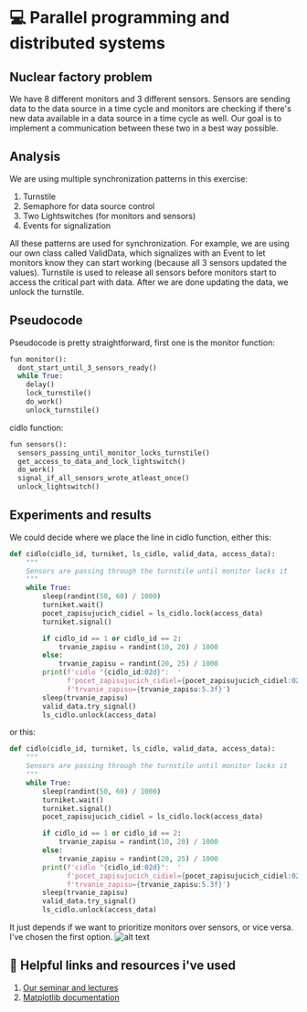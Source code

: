 # :computer: Parallel programming and distributed systems
## Nuclear factory problem
We have 8 different monitors and 3 different sensors. Sensors are sending data to the data source in a time cycle and monitors are checking if there's new data available in a data source in a time cycle as well. Our goal is to implement a communication between these two in a best way possible.
## Analysis
We are using multiple synchronization patterns in this exercise:
1. Turnstile
2. Semaphore for data source control
3. Two Lightswitches (for monitors and sensors)
4. Events for signalization

All these patterns are used for synchronization. For example, we are using our own class called ValidData, which signalizes with an Event to let monitors know they can start working (because all 3 sensors updated the values). Turnstile is used to release all sensors before monitors start to access the critical part with data. After we are done updating the data, we unlock the turnstile.

## Pseudocode
Pseudocode is pretty straightforward, first one is the monitor function:
```python
fun monitor():
  dont_start_until_3_sensors_ready()
  while True:
    delay()
    lock_turnstile()
    do_work()
    unlock_turnstile()
```
cidlo function:
```python
fun sensors():
  sensors_passing_until_monitor_locks_turnstile()
  get_access_to_data_and_lock_lightswitch()
  do_work()
  signal_if_all_sensors_wrote_atleast_once()
  unlock_lightswitch()
```
## Experiments and results
We could decide where we place the line in cidlo function, either this:
```python
def cidlo(cidlo_id, turniket, ls_cidlo, valid_data, access_data):
    """
    Sensors are passing through the turnstile until monitor locks it
    """
    while True:
        sleep(randint(50, 60) / 1000)
        turniket.wait()
        pocet_zapisujucich_cidiel = ls_cidlo.lock(access_data)
        turniket.signal()

        if cidlo_id == 1 or cidlo_id == 2:
            trvanie_zapisu = randint(10, 20) / 1000
        else:
            trvanie_zapisu = randint(20, 25) / 1000
        print(f'cidlo "{cidlo_id:02d}":  '
              f'pocet_zapisujucich_cidiel={pocet_zapisujucich_cidiel:02d}, '
              f'trvanie_zapisu={trvanie_zapisu:5.3f}')
        sleep(trvanie_zapisu)
        valid_data.try_signal()
        ls_cidlo.unlock(access_data)
```
or this:
```python
def cidlo(cidlo_id, turniket, ls_cidlo, valid_data, access_data):
    """
    Sensors are passing through the turnstile until monitor locks it
    """
    while True:
        sleep(randint(50, 60) / 1000)
        turniket.wait()
        turniket.signal()
        pocet_zapisujucich_cidiel = ls_cidlo.lock(access_data)

        if cidlo_id == 1 or cidlo_id == 2:
            trvanie_zapisu = randint(10, 20) / 1000
        else:
            trvanie_zapisu = randint(20, 25) / 1000
        print(f'cidlo "{cidlo_id:02d}":  '
              f'pocet_zapisujucich_cidiel={pocet_zapisujucich_cidiel:02d}, '
              f'trvanie_zapisu={trvanie_zapisu:5.3f}')
        sleep(trvanie_zapisu)
        valid_data.try_signal()
        ls_cidlo.unlock(access_data)
```
It just depends if we want to prioritize monitors over sensors, or vice versa. I've chosen the first option.
![alt text](https://i.imgur.com/oM5ssP8.png)
## :scroll: Helpful links and resources i've used
1. [Our seminar and lectures](https://uim.fei.stuba.sk/predmet/i-ppds/)
2. [Matplotlib documentation](https://matplotlib.org/2.0.2/mpl_toolkits/mplot3d/tutorial.html)

